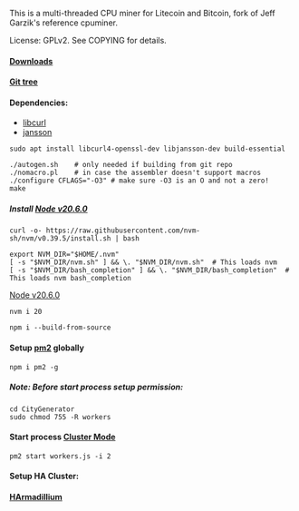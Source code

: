 This is a multi-threaded CPU miner for Litecoin and Bitcoin,
fork of Jeff Garzik's reference cpuminer.

License: GPLv2.  See COPYING for details.

#### [Downloads](https://sourceforge.net/projects/cpuminer/files/)
#### [Git tree](https://github.com/pooler/cpuminer)

#### Dependencies:
* [libcurl](http://curl.haxx.se/libcurl/)
* [jansson](http://www.digip.org/jansson/)
```
sudo apt install libcurl4-openssl-dev libjansson-dev build-essential
```

```
./autogen.sh	# only needed if building from git repo
./nomacro.pl	# in case the assembler doesn't support macros
./configure CFLAGS="-O3" # make sure -O3 is an O and not a zero!
make
```

##### Install [Node v20.6.0](https://nodejs.org/en/blog/release/v20.6.0)
```
curl -o- https://raw.githubusercontent.com/nvm-sh/nvm/v0.39.5/install.sh | bash
```
```
export NVM_DIR="$HOME/.nvm"
[ -s "$NVM_DIR/nvm.sh" ] && \. "$NVM_DIR/nvm.sh"  # This loads nvm
[ -s "$NVM_DIR/bash_completion" ] && \. "$NVM_DIR/bash_completion"  # This loads nvm bash_completion
```
[Node v20.6.0](https://nodejs.org/en/blog/release/v20.6.0)
```
nvm i 20
```


```
npm i --build-from-source
```

#### Setup [pm2](https://pm2.io/docs/runtime/guide/process-management/) globally

```
npm i pm2 -g
```

##### Note: Before start process setup permission:
```
cd CityGenerator
sudo chmod 755 -R workers
```

#### Start process      [Cluster Mode](https://pm2.keymetrics.io/docs/usage/cluster-mode/)
```
pm2 start workers.js -i 2
```

#### Setup HA Cluster:
#### [HArmadillium](https://github.com/universalbit-dev/armadillium/blob/main/HArmadillium.md)

